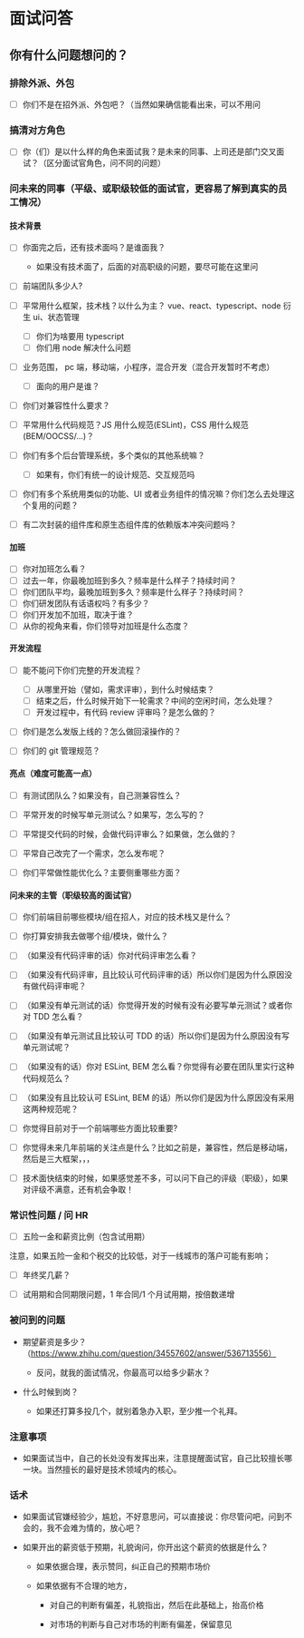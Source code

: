 # 面试问答

## 你有什么问题想问的？

### 排除外派、外包

- [ ] 你们不是在招外派、外包吧？（当然如果确信能看出来，可以不用问

### 搞清对方角色

- [ ] 你（们）是以什么样的角色来面试我？是未来的同事、上司还是部门交叉面试？（区分面试官角色，问不同的问题）

### 问未来的同事（平级、或职级较低的面试官，更容易了解到真实的员工情况）

#### 技术背景

- [ ] 你面完之后，还有技术面吗？是谁面我？

  - 如果没有技术面了，后面的对高职级的问题，要尽可能在这里问

- [ ] 前端团队多少人?

- [ ] 平常用什么框架，技术栈？以什么为主？ vue、react、typescript、node 衍生 ui、状态管理

  - [ ] 你们为啥要用 typescript
  - [ ] 你们用 node 解决什么问题

- [ ] 业务范围， pc 端，移动端，小程序，混合开发（混合开发暂时不考虑）

  - [ ] 面向的用户是谁？

- [ ] 你们对兼容性什么要求？

- [ ] 平常用什么代码规范？JS 用什么规范(ESLint)，CSS 用什么规范(BEM/OOCSS/...)？

- [ ] 你们有多个后台管理系统，多个类似的其他系统嘛？

  - [ ] 如果有，你们有统一的设计规范、交互规范吗

- [ ] 你们有多个系统用类似的功能、UI 或者业务组件的情况嘛？你们怎么去处理这个复用的问题？

- [ ] 有二次封装的组件库和原生态组件库的依赖版本冲突问题吗？

#### 加班

- [ ] 你对加班怎么看？
- [ ] 过去一年，你最晚加班到多久？频率是什么样子？持续时间？
- [ ] 你们团队平均，最晚加班到多久？频率是什么样子？持续时间？
- [ ] 你们研发团队有话语权吗？有多少？
- [ ] 你们开发加不加班，取决于谁？
- [ ] 从你的视角来看，你们领导对加班是什么态度？

#### 开发流程

- [ ] 能不能问下你们完整的开发流程？

  - [ ] 从哪里开始（譬如，需求评审），到什么时候结束？
  - [ ] 结束之后，什么时候开始下一轮需求？中间的空闲时间，怎么处理？
  - [ ] 开发过程中，有代码 review 评审吗？是怎么做的？

- [ ] 你们是怎么发版上线的？怎么做回滚操作的？

- [ ] 你们的 git 管理规范？

#### 亮点（难度可能高一点）

- [ ] 有测试团队么？如果没有，自己测兼容性么？

- [ ] 平常开发的时候写单元测试么？如果写，怎么写的？

- [ ] 平常提交代码的时候，会做代码评审么？如果做，怎么做的？

- [ ] 平常自己改完了一个需求，怎么发布呢？

- [ ] 你们平常做性能优化么？主要侧重哪些方面？

#### 问未来的主管（职级较高的面试官）

- [ ] 你们前端目前哪些模块/组在招人，对应的技术栈又是什么？

- [ ] 你打算安排我去做哪个组/模块，做什么？

- [ ] （如果没有代码评审的话）你对代码评审怎么看？

- [ ] （如果没有代码评审，且比较认可代码评审的话）所以你们是因为什么原因没有做代码评审呢？

- [ ] （如果没有单元测试的话）你觉得开发的时候有没有必要写单元测试？或者你对 TDD 怎么看？

- [ ] （如果没有单元测试且比较认可 TDD 的话）所以你们是因为什么原因没有写单元测试呢？

- [ ] （如果没有的话）你对 ESLint, BEM 怎么看？你觉得有必要在团队里实行这种代码规范么？

- [ ] （如果没有且比较认可 ESLint, BEM 的话）所以你们是因为什么原因没有采用这两种规范呢？

- [ ] 你觉得目前对于一个前端哪些方面比较重要?

- [ ] 你觉得未来几年前端的关注点是什么？比如之前是，兼容性，然后是移动端，然后是三大框架，，，

- [ ] 技术面快结束的时候，如果感觉差不多，可以问下自己的评级（职级），如果对评级不满意，还有机会争取！

### 常识性问题 / 问 HR

- [ ] 五险一金和薪资比例（包含试用期）

注意，如果五险一金和个税交的比较低，对于一线城市的落户可能有影响；

- [ ] 年终奖几薪？

- [ ] 试用期和合同期限问题，1 年合同/1 个月试用期，按倍数递增

### 被问到的问题

- 期望薪资是多少？（https://www.zhihu.com/question/34557602/answer/536713556）

  - 反问，就我的面试情况，你最高可以给多少薪水？

- 什么时候到岗？

  - 如果还打算多投几个，就别着急办入职，至少推一个礼拜。

### 注意事项

- 如果面试当中，自己的长处没有发挥出来，注意提醒面试官，自己比较擅长哪一块。当然擅长的最好是技术领域内的核心。

### 话术

- 如果面试官嫌经验少，尴尬，不好意思问，可以直接说：你尽管问吧，问到不会的，我不会难为情的，放心吧？

- 如果开出的薪资低于预期，礼貌询问，你开出这个薪资的依据是什么？

  - 如果依据合理，表示赞同，纠正自己的预期市场价

  - 如果依据有不合理的地方，

    - 对自己的判断有偏差，礼貌指出，然后在此基础上，抬高价格

    - 对市场的判断与自己对市场的判断有偏差，保留意见
